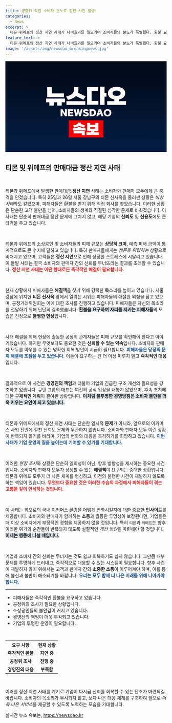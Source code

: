 ```yaml
---
title: 공정위 직원 소비자 분노로 갇힌 사건 발생!
categories:
  - News
excerpt: >
  티몬·위메프의 정산 지연 사태가 나비효과를 일으키며 소비자들의 분노가 폭발했다. 환불 요구로 점거한 사옥에서의 긴박한 상황, 그리고 경영진의 한발 늦은 대응이 위기감을 증폭시키고 있다. 과연 이커머스의 신화는 어떻게 무너졌을까?
feature_text: >
  티몬·위메프의 정산 지연 사태가 나비효과를 일으키며 소비자들의 분노가 폭발했다. 환불 요구로 점거한 사옥에서의 긴박한 상황, 그리고 경영진의 한발 늦은 대응이 위기감을 증폭시키고 있다. 과연 이커머스의 신화는 어떻게 무너졌을까?
image: '/assets/img/newsdao_breakingnews.jpg'
---
```


<p><img src="/assets/img/newsdao_breakingnews.jpg" alt="ranknews 속보" /></p>

<h2 data-ke-size="size26">티몬 및 위메프의 판매대금 정산 지연 사태</h2>

<p data-ke-size="size16">&nbsp;</p>

<p>티몬과 위메프에서 발생한 판매대금 <strong>정산 지연</strong> 사태는 소비자와 판매자 모두에게 큰 충격을 안겼습니다. 특히 25일과 26일 서울 강남구의 티몬 신사옥을 둘러싼 상황은 <em>비상사태</em>와도 같았으며, 피해자들은 환불을 받기 위해 직접 회사를 찾았습니다. 이러한 상황은 단순한 고객 불만을 넘어, 소비자들의 생계와 직결된 심각한 문제로 비춰졌습니다. 이 사태는 단순히 판매대금 정산 문제에 그치지 않고, 해당 기업의 <strong>신뢰도</strong> 및 <strong>신용도</strong>에도 큰 타격을 주고 있습니다. </p>

<p data-ke-size="size16">&nbsp;</p>

<p>티몬과 위메프의 소상공인 및 소비자들의 피해 규모는 <strong>상당히 크며</strong>, 예측 피해 금액이 통계적으로도 큰 수치에 달하고 있습니다. 특히 판매자들에게는 <em>생존을 위협하는</em> 상황으로 비쳐지고 있으며, 고객들은 <strong>정산 지연</strong>으로 인해 상당한 스트레스에 시달리고 있습니다. 이 돌발 사태는 결국 소비자와 판매자 간의 신뢰를 무너뜨리는 결과를 초래할 수 있습니다. <b><span style="color: #ee2323;">정산 지연 사태는 어떤 형태로든 즉각적인 해결이 필요합니다.</span></b></p>

<p data-ke-size="size16">&nbsp;</p>

<p>현재 상황에서 피해자들은 <strong>해결책</strong>을 찾기 위해 강력한 목소리를 높이고 있습니다. 서울 강남에 위치한 <strong>티몬 신사옥</strong> 앞에서 열리는 시위는 피해자들의 애절한 외침을 담고 있으며, 공정거래위원회는 이에 대한 조사를 진행하고 있습니다. 피해자들은 자신의 목소리를 전달하기 위해 단단히 결속했습니다. <b><span style="background-color: #21538527;">환불을 요구하며 자리를 지키는 피해자들</span></b>의 모습은 진정으로 <strong>불행한 현상</strong>입니다.</p>

<p data-ke-size="size16">&nbsp;</p>

<p>사태 해결을 위해 현장에 출동한 공정위 관계자들은 피해 규모를 확인해야 한다고 이야기했습니다. 하지만 무엇보다도 중요한 것은 <strong>신뢰할 수 있는 약속</strong>입니다. 소비자와 판매자 모두를 아우를 수 있는 명확한 회복 방안이 시급히 필요합니다. <b><span style="color: #1a5490;">피해자들은 당장의 문제 해결에 초점을 두고 있습니다.</span></b> 이들이 요구하는 건 더 이상 미루지 말고 <strong>즉각적인 대응</strong>입니다.</p>

<p data-ke-size="size16">&nbsp;</p>

<p>결과적으로 이 사건은 <strong>경영진의 책임</strong>과 더불어 기업의 긴급한 구조 개선의 필요성을 강조하고 있습니다. 큐텐 그룹의 대표는 여전히 공식 입장을 내놓지 않았으며, 후속 조치에 대한 <strong>구체적인 계획</strong>이 결여된 상황입니다. <b><span style="background-color: #21538527;">이처럼 불투명한 경영방침은 소비자 불만을 더욱 키우는 요인이 되고 있습니다.</span></b></p>

<p data-ke-size="size16">&nbsp;</p>

<p>티몬과 위메프에서의 정산 지연 사태는 단순한 일시적 <strong>문제</strong>가 아니라, 앞으로의 이커머스 사업 전반에 걸친 신뢰도 문제와 무관하지 않습니다. 소비자와 판매자 모두 이런 상황이 반복되지 않기를 바라며, 기업의 변화와 대응을 목격하기를 희망하고 있습니다. <b><span style="color: #1a5490;">이번 사태가 기업 운영의 질을 높이는데 기여할 수 있기를 기대합니다.</span></b></p>

<p data-ke-size="size16">&nbsp;</p>

<p>이러한 <em>현장 조사</em>와 상황은 단순히 일회성이 아닌, 향후 방향성을 제시하는 중요한 사건입니다. 소비자와 판매자 모두가 상생할 수 있는 <strong>해결책</strong>이 요구되는 중대한 상황입니다. 티몬과 위메프 모두가 더 나은 체계를 형성하고, 이전의 불행한 사건이 재발하지 않도록 하는 책임이 있습니다. <b><span style="color: #ee2323;">무엇보다 중요한 것은 이러한 수습의 과정에서 피해자들이 겪는 고통을 깊이 인식하는 것입니다.</span></b></p>

<p data-ke-size="size16">&nbsp;</p>

<p>이 사태는 앞으로의 국내 이커머스 환경을 어떻게 변화시킬지에 대한 중요한 <strong>인사이트</strong>를 제공합니다. 소비자와 판매자가 함께하는 <strong>소통</strong>과 월등한 투명성이 보장된다면, 기업들은 더 이상 소비자에게 부정적인 경험을 제공하지 않을 것입니다. 특히 <code>티몬</code>과 <code>위메프</code>는 향후 이러한 위기의 순간들이 반복되지 않도록 실질적인 <em>개선 방안</em>을 마련해야 할 것입니다. <b><span style="background-color: #21538527;">이제는 행동에 나설 때입니다.</span></b></p>

<p data-ke-size="size16">&nbsp;</p>

<p>기업과 소비자 간의 신뢰는 무너지는 것도 쉽고 회복하기도 쉽지 않습니다. 그만큼 내부 문제를 투명하게 드러내고, 즉각적으로 대응할 수 있는 시스템이 필요합니다. 향후 사건이 재발하지 않기 위해서는 고객과 판매자 간의 <strong>소중한 소통</strong>이 이루어져야 하며, 이를 통해 불신과 불만이 해소되기를 바랍니다. <b><span style="color: #1a5490;">우리는 모두 함께 <strong>더 나은 미래</strong>를 위해 나아가야 합니다.</span></b></p>

<hr />

<ul>
<li>피해자들은 즉각적인 환불을 요구하고 있습니다.</li>
<li>공정위의 조사가 필요한 상황입니다.</li>
<li>소상공인들의 불안감이 커지고 있습니다.</li>
<li>경영진의 책임이 더욱 부각되고 있습니다.</li>
<li>기업의 투명한 운영이 필요합니다.</li>
</ul>

<p data-ke-size="size16">&nbsp;</p>

<table>
    <tr>
        <td style="text-align: center; height: 17px;"><b>요구 사항</b></td>
        <td style="text-align: center; height: 17px;"><b>현재 상황</b></td>
    </tr>
    <tr>
        <td style="text-align: center; height: 17px;"><b>즉각적인 환불</b></td>
        <td style="text-align: center; height: 17px;"><b>지연 중</b></td>
    </tr>
    <tr>
        <td style="text-align: center; height: 17px;"><b>공정위 조사</b></td>
        <td style="text-align: center; height: 17px;"><b>진행 중</b></td>
    </tr>
    <tr>
        <td style="text-align: center; height: 17px;"><b>경영진의 대응</b></td>
        <td style="text-align: center; height: 17px;"><b>부족함</b></td>
    </tr>
</table>

<p data-ke-size="size16">&nbsp;</p> 

<p>이러한 정산 지연 사태를 계기로 기업이 다시금 신뢰를 회복할 수 있는 단초가 마련되길 바랍니다. 소비자의 목소리가 무시되지 않고, 보다 나은 대응 체계를 구축하여 앞으로 <em>더욱 나은 서비스</em>를 제공할 수 있도록 노력하는 모습을 기대합니다.</p>
실시간 뉴스 속보는, <a href="https://newsdao.kr" rel="dofollow">https://newsdao.kr</a>


